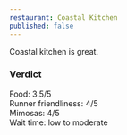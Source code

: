 ```yaml
---
restaurant: Coastal Kitchen
published: false
---
```


Coastal kitchen is great.


### Verdict

Food: 3.5/5  
Runner friendliness: 4/5  
Mimosas: 4/5  
Wait time: low to moderate
